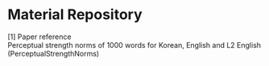# Material Repository
[1] Paper reference\
Perceptual strength norms of 1000 words for Korean, English and L2 English (PerceptualStrengthNorms)

